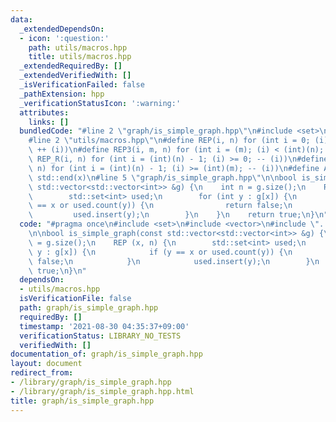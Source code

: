 ```yaml
---
data:
  _extendedDependsOn:
  - icon: ':question:'
    path: utils/macros.hpp
    title: utils/macros.hpp
  _extendedRequiredBy: []
  _extendedVerifiedWith: []
  _isVerificationFailed: false
  _pathExtension: hpp
  _verificationStatusIcon: ':warning:'
  attributes:
    links: []
  bundledCode: "#line 2 \"graph/is_simple_graph.hpp\"\n#include <set>\n#include <vector>\n\
    #line 2 \"utils/macros.hpp\"\n#define REP(i, n) for (int i = 0; (i) < (int)(n);\
    \ ++ (i))\n#define REP3(i, m, n) for (int i = (m); (i) < (int)(n); ++ (i))\n#define\
    \ REP_R(i, n) for (int i = (int)(n) - 1; (i) >= 0; -- (i))\n#define REP3R(i, m,\
    \ n) for (int i = (int)(n) - 1; (i) >= (int)(m); -- (i))\n#define ALL(x) std::begin(x),\
    \ std::end(x)\n#line 5 \"graph/is_simple_graph.hpp\"\n\nbool is_simple_graph(const\
    \ std::vector<std::vector<int>> &g) {\n    int n = g.size();\n    REP (x, n) {\n\
    \        std::set<int> used;\n        for (int y : g[x]) {\n            if (y\
    \ == x or used.count(y)) {\n                return false;\n            }\n   \
    \         used.insert(y);\n        }\n    }\n    return true;\n}\n"
  code: "#pragma once\n#include <set>\n#include <vector>\n#include \"../utils/macros.hpp\"\
    \n\nbool is_simple_graph(const std::vector<std::vector<int>> &g) {\n    int n\
    \ = g.size();\n    REP (x, n) {\n        std::set<int> used;\n        for (int\
    \ y : g[x]) {\n            if (y == x or used.count(y)) {\n                return\
    \ false;\n            }\n            used.insert(y);\n        }\n    }\n    return\
    \ true;\n}\n"
  dependsOn:
  - utils/macros.hpp
  isVerificationFile: false
  path: graph/is_simple_graph.hpp
  requiredBy: []
  timestamp: '2021-08-30 04:35:37+09:00'
  verificationStatus: LIBRARY_NO_TESTS
  verifiedWith: []
documentation_of: graph/is_simple_graph.hpp
layout: document
redirect_from:
- /library/graph/is_simple_graph.hpp
- /library/graph/is_simple_graph.hpp.html
title: graph/is_simple_graph.hpp
---
```

